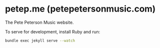 # petep.me (petepetersonmusic.com)

The Pete Peterson Music website.

To serve for development, install Ruby and run:

```sh
bundle exec jekyll serve --watch
```
